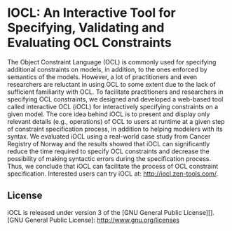 # IOCL: An Interactive Tool for Specifying, Validating and Evaluating OCL Constraints
The Object Constraint Language (OCL) is commonly used for specifying additional constraints on models, in addition, to the ones enforced by semantics of the models. However, a lot of practitioners and even researchers are reluctant in using OCL to some extent due to the lack of sufficient familiarity with OCL. To facilitate practitioners and researchers in specifying OCL constraints, we designed and developed a web-based tool called interactive OCL (iOCL) for interactively specifying constraints on a given model. The core idea behind iOCL is to present and display only relevant details (e.g., operations) of OCL to users at runtime at a given step of constraint specification process, in addition to helping modelers with its syntax. We evaluated iOCL using a real-world case study from Cancer Registry of Norway and the results showed that iOCL can significantly reduce the time required to specify OCL constraints and decrease the possibility of making syntactic errors during the specification process. Thus, we conclude that iOCL can facilitate the process of OCL constraint specification. Interested users can try iOCL at: http://iocl.zen-tools.com/.

## License
iOCL is released under version 3 of the [GNU General Public License][].
[GNU General Public License]: http://www.gnu.org/licenses